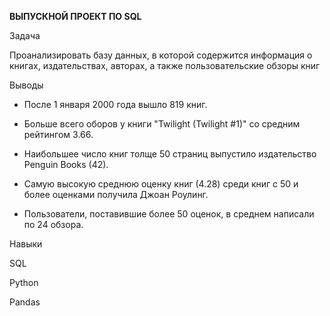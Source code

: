 **ВЫПУСКНОЙ ПРОЕКТ ПО SQL**

 Задача
 
 Проанализировать базу данных, в которой содержится информация о книгах, издательствах, авторах, а также пользовательские обзоры книг
 
 Выводы
 
- После 1 января 2000 года вышло 819 книг.

- Больше всего оборов у книги "Twilight (Twilight #1)" со средним рейтингом 3.66.

- Наибольшее число книг толще 50 страниц выпустило издательство Penguin Books (42).

- Самую высокую среднюю оценку книг (4.28) среди книг с 50 и более оценками получила Джоан Роулинг.

- Пользователи, поставившие более 50 оценок, в среднем написали по 24 обзора.

Навыки

SQL

Python

Pandas
